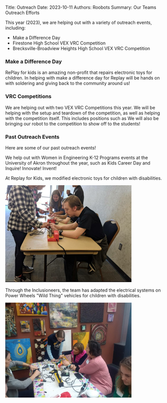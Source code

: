 Title: Outreach
Date: 2023-10-11
Authors: Roobots
Summary: Our Teams Outreach Efforts

This year (2023), we are helping out with a variety of outreach events, including:

- Make a Difference Day
- Firestone High School VEX VRC Competition
- Brecksville-Broadview Heights High School VEX VRC Competition

### Make a Difference Day

RePlay for kids is an amazing non-profit that repairs electronic toys for children. In helping with make a difference day for Replay will be hands on with soldering and giving back to the community around us!

### VRC Competitions

We are helping out with two VEX VRC Competitions this year. We will be helping with the setup and teardown of the competition, as well as helping with the competition itself. This includes positions such as We will also be bringing our robot to the competition to show off to the students!

### Past Outreach Events

Here are some of our past outreach events!

We help out with Women in Engineering K-12 Programs events at the University of Akron throughout the year, such as Kids Career Day and Inquire! Innovate! Invent!

At Replay for Kids, we modified electronic toys for children with disabilities.

[<img src="../images/outreach.jpg" width="400"/>](../images/outreach.jpg)

Through the Inclusioneers, the team has adapted the electrical systems on Power Wheels "Wild Thing" vehicles for children with disabilities.

[<img src="../images/teaching-soldering.jpg" width="400"/>](../images/teaching-soldering.jpg)
